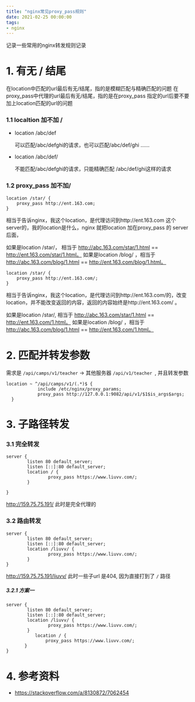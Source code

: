 ```yaml
---
title: "nginx常见proxy_pass规则"
date: 2021-02-25 00:00:00
tags:
- nginx
---
```


记录一些常用的nginx转发规则记录

<!-- more -->

# 1. 有无 / 结尾

在location中匹配的url最后有无/结尾，指的是模糊匹配与精确匹配的问题
在proxy_pass中代理的url最后有无/结尾，指的是在proxy_pass 指定的url后要不要加上location匹配的url的问题

### 1.1 localtion 加不加 /

+ location /abc/def  

  可以匹配/abc/defghi的请求，也可以匹配/abc/def/ghi ......

+ location /abc/def/  

  不能匹配/abc/defghi的请求，只能精确匹配 /abc/def/ghi这样的请求

### 1.2 proxy_pass 加不加/

```nginx
location /star/ {
	proxy_pass http://ent.163.com;
}
```


相当于告诉nginx，我这个location，是代理访问到http://ent.163.com 这个server的，我的location是什么，nginx 就把location 加在proxy_pass 的 server 后面，

如果是location /star/，   相当于  http://abc.163.com/star/1.html == http://ent.163.com/star/1.html。
如果是location /blog/ ，相当于  http://abc.163.com/blog/1.html == http://ent.163.com/blog/1.html。



```nginx
location /star/ {
	proxy_pass http://ent.163.com/;
}
```


相当于告诉nginx，我这个location，是代理访问到http://ent.163.com/的，改变location，并不能改变返回的内容，返回的内容始终是http://ent.163.com/ 。


如果是location /star/, 	相当于  http://abc.163.com/star/1.html == http://ent.163.com/1.html。
如果是location /blog/ ，相当于 http://abc.163.com/blog/1.html == http://ent.163.com/1.html。





# 2. 匹配并转发参数

需求是 `/api/camps/v1/teacher`   -> 其他服务器  `/api/v1/teacher `, 并且转发参数



```nginx
location ~ ^/api/camps/v1/(.*)$ {
            include /etc/nginx/proxy_params;
            proxy_pass http://127.0.0.1:9082/api/v1/$1$is_args$args;
  }
```



# 3. 子路径转发

### 3.1 完全转发

```nginx
server {
        listen 80 default_server;
        listen [::]:80 default_server;
        location / {
                proxy_pass https://www.liuvv.com/;
        }

}
```

http://159.75.75.191/  此时是完全代理的



### 3.2 路由转发

```nginx
server {
        listen 80 default_server;
        listen [::]:80 default_server;
        location /liuvv/ {
                proxy_pass https://www.liuvv.com/;
        }
}
```

http://159.75.75.191/liuvv/  此时一些子url 是404, 因为直接打到了 `/` 路径

##### 3.2.1 方案一

```nginx
server {
        listen 80 default_server;
        listen [::]:80 default_server;
        location /liuvv/ {
                proxy_pass https://www.liuvv.com/;
        }
	       location / {
               proxy_pass https://www.liuvv.com/;
       }
}
```



# 4. 参考资料

+ https://stackoverflow.com/a/8130872/7062454

